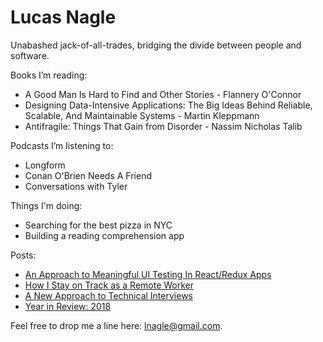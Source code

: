 # Lucas Nagle

Unabashed jack-of-all-trades, bridging the divide between people and software.

Books I’m reading:
- A Good Man Is Hard to Find and Other Stories - Flannery O'Connor
- Designing Data-Intensive Applications: The Big Ideas Behind Reliable,
  Scalable, And Maintainable Systems - Martin Kleppmann
- Antifragile: Things That Gain from Disorder - Nassim Nicholas Talib

Podcasts I’m listening to:
- Longform
- Conan O'Brien Needs A Friend
- Conversations with Tyler

Things I'm doing:
- Searching for the best pizza in NYC
- Building a reading comprehension app

Posts:
- [An Approach to Meaningful UI Testing In React/Redux Apps](anApproachToMeaningfulUITesting.md)
- [How I Stay on Track as a Remote Worker](productiveRemoteWork.md)
- [A New Approach to Technical Interviews](newTechInterviewApproach.md)
- [Year in Review: 2018](yearInReview2018.md)

Feel free to drop me a line here: lnagle@gmail.com.
